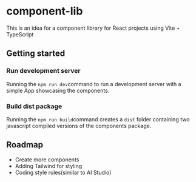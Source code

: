 # component-lib
This is an idea for a component library for React projects using Vite + TypeScript

## Getting started

### Run development server

Running the `npm run dev`command to run a development server with a simple App showcasing the components.

### Build dist package

Running the `npm run build`command creates a `dist` folder containing two javascript compiled versions of the components package.

## Roadmap

* Create more components
* Adding Tailwind for styling
* Coding style rules(similar to AI Studio)

